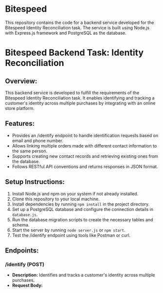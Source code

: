 # Bitespeed
This repository contains the code for a backend service developed for the Bitespeed Identity Reconciliation task. The service is built using Node.js with Express.js framework and PostgreSQL as the database.

# Bitespeed Backend Task: Identity Reconciliation

## Overview:
This backend service is developed to fulfill the requirements of the Bitespeed Identity Reconciliation task. It enables identifying and tracking a customer's identity across multiple purchases by integrating with an online store platform.

## Features:
- Provides an /identify endpoint to handle identification requests based on email and phone number.
- Allows linking multiple orders made with different contact information to the same person.
- Supports creating new contact records and retrieving existing ones from the database.
- Follows RESTful API conventions and returns responses in JSON format.

## Setup Instructions:
1. Install Node.js and npm on your system if not already installed.
2. Clone this repository to your local machine.
3. Install dependencies by running `npm install` in the project directory.
4. Set up a PostgreSQL database and configure the connection details in `database.js`.
5. Run the database migration scripts to create the necessary tables and schema.
6. Start the server by running `node server.js` or `npm start`.
7. Test the /identify endpoint using tools like Postman or curl.

## Endpoints:
### /identify (POST)
- **Description:** Identifies and tracks a customer's identity across multiple purchases.
- **Request Body:**
